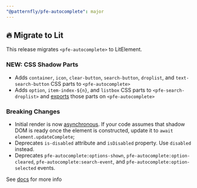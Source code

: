 ```yaml
---
"@patternfly/pfe-autocomplete": major
---
```


## 🔥 Migrate to Lit

This release migrates `<pfe-autocomplete>` to LitElement.


### NEW: CSS Shadow Parts
- Adds `container`, `icon`, `clear-button`, `search-button`, `droplist`, and `text-search-button` CSS parts to `<pfe-autocomplete>`
- Adds `option`, `item-index-${n}`, and `listbox` CSS parts to `<pfe-search-droplist>` and [exports](https://developer.mozilla.org/en-US/docs/Web/HTML/Global_attributes#attr-exportparts) those parts on `<pfe-autocomplete>`

### Breaking Changes
- Initial render is now [asynchronous](https://lit.dev/docs/components/lifecycle/#reactive-update-cycle).
  If your code assumes that shadow DOM is ready once the element is constructed, update it to `await element.updateComplete`;
- Deprecates `is-disabled` attribute and `isDisabled` property. Use `disabled` instead.
- Deprecates `pfe-autocomplete:options-shown`, `pfe-autocomplete:option-cleared`, `pfe-autocomplete:search-event`, and `pfe-autocomplete:option-selected` events.

See [docs](https://patternflyelements.org/components/autocomplete/) for more info
